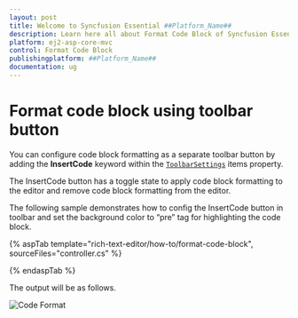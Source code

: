 ```yaml
---
layout: post
title: Welcome to Syncfusion Essential ##Platform_Name##
description: Learn here all about Format Code Block of Syncfusion Essential ##Platform_Name## widgets based on HTML5 and jQuery.
platform: ej2-asp-core-mvc
control: Format Code Block
publishingplatform: ##Platform_Name##
documentation: ug
---
```



# Format code block using toolbar button

You can configure code block formatting as a separate toolbar button by adding the **InsertCode** keyword within the [`ToolbarSettings`](https://help.syncfusion.com/cr/aspnetcore-js2/Syncfusion.EJ2.RichTextEditor.RichTextEditorBuilder.html#Syncfusion_EJ2_RichTextEditor_RichTextEditorBuilder_ToolbarSettings_Syncfusion_EJ2_RichTextEditor_RichTextEditorToolbarSettings_) items property.

The InsertCode button has a toggle state to apply code block formatting to the editor and remove code block formatting from the editor.

The following sample demonstrates how to config the InsertCode button in toolbar and set the background color to “pre” tag for highlighting the code block.

{% aspTab template="rich-text-editor/how-to/format-code-block", sourceFiles="controller.cs" %}

{% endaspTab %}

The output will be as follows.

![Code Format](../../rich-text-editor/images/format-code-block.png)